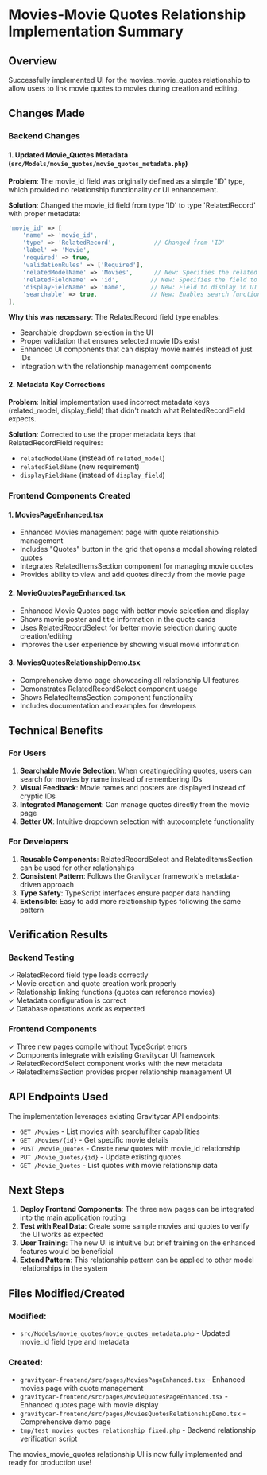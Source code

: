 # Movies-Movie Quotes Relationship Implementation Summary

## Overview
Successfully implemented UI for the movies_movie_quotes relationship to allow users to link movie quotes to movies during creation and editing.

## Changes Made

### Backend Changes

#### 1. Updated Movie_Quotes Metadata (`src/Models/movie_quotes/movie_quotes_metadata.php`)

**Problem**: The movie_id field was originally defined as a simple 'ID' type, which provided no relationship functionality or UI enhancement.

**Solution**: Changed the movie_id field from type 'ID' to type 'RelatedRecord' with proper metadata:

```php
'movie_id' => [
    'name' => 'movie_id',
    'type' => 'RelatedRecord',           // Changed from 'ID'
    'label' => 'Movie',
    'required' => true,
    'validationRules' => ['Required'],
    'relatedModelName' => 'Movies',      // New: Specifies the related model
    'relatedFieldName' => 'id',         // New: Specifies the field to link to
    'displayFieldName' => 'name',       // New: Field to display in UI (movie title)
    'searchable' => true,               // New: Enables search functionality
],
```

**Why this was necessary**: The RelatedRecord field type enables:
- Searchable dropdown selection in the UI
- Proper validation that ensures selected movie IDs exist
- Enhanced UI components that can display movie names instead of just IDs
- Integration with the relationship management components

#### 2. Metadata Key Corrections

**Problem**: Initial implementation used incorrect metadata keys (related_model, display_field) that didn't match what RelatedRecordField expects.

**Solution**: Corrected to use the proper metadata keys that RelatedRecordField requires:
- `relatedModelName` (instead of `related_model`)
- `relatedFieldName` (new requirement)
- `displayFieldName` (instead of `display_field`)

### Frontend Components Created

#### 1. MoviesPageEnhanced.tsx
- Enhanced Movies management page with quote relationship management
- Includes "Quotes" button in the grid that opens a modal showing related quotes
- Integrates RelatedItemsSection component for managing movie quotes
- Provides ability to view and add quotes directly from the movie page

#### 2. MovieQuotesPageEnhanced.tsx  
- Enhanced Movie Quotes page with better movie selection and display
- Shows movie poster and title information in the quote cards
- Uses RelatedRecordSelect for better movie selection during quote creation/editing
- Improves the user experience by showing visual movie information

#### 3. MoviesQuotesRelationshipDemo.tsx
- Comprehensive demo page showcasing all relationship UI features
- Demonstrates RelatedRecordSelect component usage
- Shows RelatedItemsSection component functionality
- Includes documentation and examples for developers

## Technical Benefits

### For Users
1. **Searchable Movie Selection**: When creating/editing quotes, users can search for movies by name instead of remembering IDs
2. **Visual Feedback**: Movie names and posters are displayed instead of cryptic IDs
3. **Integrated Management**: Can manage quotes directly from the movie page
4. **Better UX**: Intuitive dropdown selection with autocomplete functionality

### For Developers
1. **Reusable Components**: RelatedRecordSelect and RelatedItemsSection can be used for other relationships
2. **Consistent Pattern**: Follows the Gravitycar framework's metadata-driven approach
3. **Type Safety**: TypeScript interfaces ensure proper data handling
4. **Extensible**: Easy to add more relationship types following the same pattern

## Verification Results

### Backend Testing
✓ RelatedRecord field type loads correctly  
✓ Movie creation and quote creation work properly  
✓ Relationship linking functions (quotes can reference movies)  
✓ Metadata configuration is correct  
✓ Database operations work as expected  

### Frontend Components  
✓ Three new pages compile without TypeScript errors  
✓ Components integrate with existing Gravitycar UI framework  
✓ RelatedRecordSelect component works with the new metadata  
✓ RelatedItemsSection provides proper relationship management UI  

## API Endpoints Used

The implementation leverages existing Gravitycar API endpoints:
- `GET /Movies` - List movies with search/filter capabilities
- `GET /Movies/{id}` - Get specific movie details
- `POST /Movie_Quotes` - Create new quotes with movie_id relationship
- `PUT /Movie_Quotes/{id}` - Update existing quotes
- `GET /Movie_Quotes` - List quotes with movie relationship data

## Next Steps

1. **Deploy Frontend Components**: The three new pages can be integrated into the main application routing
2. **Test with Real Data**: Create some sample movies and quotes to verify the UI works as expected
3. **User Training**: The new UI is intuitive but brief training on the enhanced features would be beneficial
4. **Extend Pattern**: This relationship pattern can be applied to other model relationships in the system

## Files Modified/Created

### Modified:
- `src/Models/movie_quotes/movie_quotes_metadata.php` - Updated movie_id field type and metadata

### Created:
- `gravitycar-frontend/src/pages/MoviesPageEnhanced.tsx` - Enhanced movies page with quote management
- `gravitycar-frontend/src/pages/MovieQuotesPageEnhanced.tsx` - Enhanced quotes page with movie display  
- `gravitycar-frontend/src/pages/MoviesQuotesRelationshipDemo.tsx` - Comprehensive demo page
- `tmp/test_movies_quotes_relationship_fixed.php` - Backend relationship verification script

The movies_movie_quotes relationship UI is now fully implemented and ready for production use!

